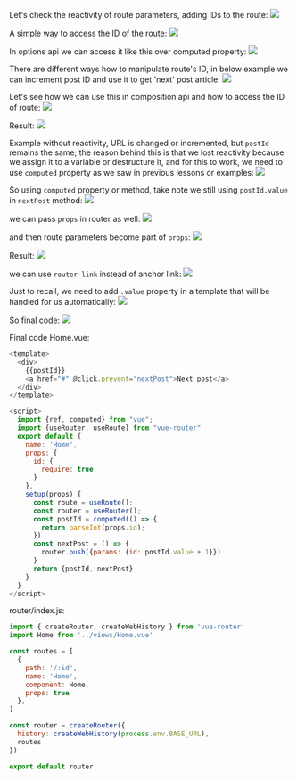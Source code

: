 
Let's check the reactivity of route parameters, adding IDs to the route:
![](./assets/Pasted%20image%2020221115145059.png)

A simple way to access the ID of the route:
![](./assets/Pasted%20image%2020221115145309.png)

In options api we can access it like this over computed property:
![](./assets/Pasted%20image%2020221115145420.png)

There are different ways how to manipulate route's ID, in below example we can increment post ID and use it to get 'next' post article:
![](./assets/Pasted%20image%2020221115145709.png)

Let's see how we can use this in composition api and how to access the ID of route:
![](./assets/Pasted%20image%2020221115150057.png)

Result:
![](./assets/Pasted%20image%2020221115150127.png)

Example without reactivity, URL is changed or incremented, but `postId` remains the same; the reason behind this is that we lost reactivity because we assign it to a variable or destructure it, and for this to work, we need to use `computed` property as we saw in previous lessons or examples:
![](./assets/Pasted%20image%2020221115150340.png)

So using `computed` property or method, take note we still using `postId.value` in `nextPost` method:
![](./assets/Pasted%20image%2020221115150934.png)

we can pass `props` in router as well:
![](./assets/Pasted%20image%2020221115151053.png)

and then route parameters become part of `props`:
![](./assets/Pasted%20image%2020221115151318.png)

Result:
![](./assets/Pasted%20image%2020221115151338.png)

we can use `router-link` instead of anchor link:
![](./assets/Pasted%20image%2020221115151451.png)

Just to recall, we need to add `.value` property in a template that will be handled for us automatically:
![](./assets/Pasted%20image%2020221115151655.png)

So final code:
![](./assets/Pasted%20image%2020221115151733.png)

Final code
Home.vue:
```js
<template>
  <div>
    {{postId}}
    <a href="#" @click.prevent="nextPost">Next post</a>
  </div>
</template>

<script>
  import {ref, computed} from "vue";
  import {useRouter, useRoute} from "vue-router"
  export default {
    name: 'Home',
    props: {
      id: {
        require: true
      }
    },
    setup(props) {
      const route = useRoute();
      const router = useRouter();
      const postId = computed(() => {
        return parseInt(props.id);
      })
      const nextPost = () => {
        router.push({params: {id: postId.value + 1}})
      }
      return {postId, nextPost}
    }
  }
</script>
```

router/index.js:
```js
import { createRouter, createWebHistory } from 'vue-router'
import Home from '../views/Home.vue'

const routes = [
  {
    path: '/:id',
    name: 'Home',
    component: Home,
    props: true
  },
]

const router = createRouter({
  history: createWebHistory(process.env.BASE_URL),
  routes
})

export default router
```
